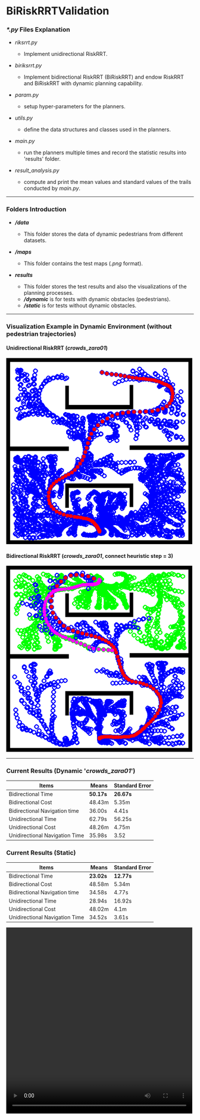 # BiRiskRRTValidation

### _*.py_ Files Explanation

* _riksrrt.py_
  * Implement unidirectional RiskRRT. 

* _biriksrrt.py_
  * Implement bidirectional RiskRRT (BiRiskRRT) and endow RiskRRT and BiRiskRRT with dynamic planning capability.

* _param.py_
  * setup hyper-parameters for the planners.

* _utils.py_
  * define the data structures and classes used in the planners.

* _main.py_
  * run the planners multiple times and record the statistic results into 'results' folder.

* _result_analysis.py_
  * compute and print the mean values and standard values of the trails conducted by _main.py_.
***************************
### Folders Introduction

* ___/data___
  * This folder stores the data of dynamic pedestrians from different datasets.

* ___/maps___
  * This folder contains the test maps (_.png_ format).

* ___results___
  * This folder stores the test results and also the visualizations of the planning processes.
  * ___/dynamic___ is for tests with dynamic obstacles (pedestrians).
  * ___/static___ is for tests without dynamic obstacles.
****************************
### Visualization Example in Dynamic Environment (without pedestrian trajectories)
  #### Unidirectional RiskRRT (_crowds_zara01_)
  ![RiskRRT_Ped](results/visualizations/tree1.png)
  #### Bidirectional RiskRRT (_crowds_zara01_, connect heuristic step = 3)
  ![BiRiskRRT_Ped](results/visualizations/bitree13.png)

****************************

### Current Results (Dynamic '_crowds_zara01_')
| Items | Means | Standard Error|
| ----                         | ----      | ----  |
|Bidirectional Time            |  **50.17s** |  **26.67s** |
|Bidirectional Cost            |  48.43m |  5.35m|
|Bidirectional Navigation time |  36.00s |  4.41s|
|Unidirectional Time           |  62.79s |  56.25s |
|Unidirectional Cost           |  48.26m|  4.75m |
|Unidirectional Navigation Time|  35.98s |  3.52 |

### Current Results (Static)
| Items | Means | Standard Error|
| ----                         | ----      | ----  |
|Bidirectional Time            |  **23.02s** |  **12.77s** |
|Bidirectional Cost            |  48.58m |  5.34m |
|Bidirectional Navigation time |  34.58s |  4.77s |
|Unidirectional Time           |  28.94s |  16.92s|
|Unidirectional Cost           |  48.02m |  4.1m |
|Unidirectional Navigation Time|  34.52s |  3.61s |


<video src="results/video/video.avi" controls="controls" width="500" height="500"></video>

